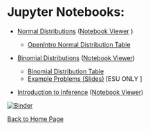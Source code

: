 # Jupyter Notebooks:

* [Normal Distributions](NormalDistributions.ipynb) ([Notebook Viewer](https://nbviewer.jupyter.org/github/drbjselby/Beginning-Stats/blob/master/NormalDistributions.ipynb#) )

  - [OpenIntro Normal Distribution Table](stat_prob_tables.pdf)

* [Binomial Distributions](BinomialDistribution.ipynb) ([Notebook Viewer](https://nbviewer.jupyter.org/github/drbjselby/Beginning-Stats/blob/master/BinomialDistribution.ipynb#))

  - [Binomial Distribution Table](binomial_table.pdf)
  - [Example Problems (Slides)](https://docs.google.com/presentation/d/1n1h0I3I6z_keSBQQ_vbubKaSRDTo9UnZrMjSoYj5U40/edit?usp=sharing) [ESU ONLY
  ]

* [Introduction to Inference](IntroductiontoInference.ipynb) ([Notebook Viewer](https://nbviewer.jupyter.org/github/drbjselby/Beginning-Stats/blob/master/Introduction%20to%20Inference.ipynb))

[![Binder](https://mybinder.org/badge_logo.svg)](https://mybinder.org/v2/gh/drbjselby/Beginning-Stats/master)

[Back to Home Page](https://drbjselby.github.io)

